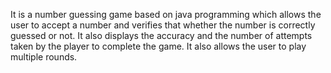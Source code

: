 It is a number guessing game based on java programming which allows the user to accept a number and verifies that whether the number is correctly guessed or not.
It also displays the accuracy and the number of attempts taken by the player to complete the game.
It also allows the user to play multiple rounds.
